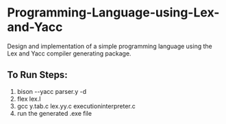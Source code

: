 # Programming-Language-using-Lex-and-Yacc
Design and implementation of a simple programming language using the Lex and Yacc compiler generating package.
<h2>To Run Steps:</h2>
<ul>
<li type="1">bison --yacc parser.y -d</li>
<li type="1">flex lex.l</li>
<li type="1">gcc y.tab.c lex.yy.c executioninterpreter.c</li>
<li type="1">run the generated .exe file</li>
</ul>
